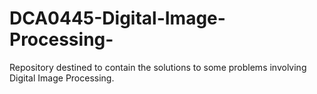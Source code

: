 # DCA0445-Digital-Image-Processing-
Repository destined to contain the solutions to some problems involving Digital Image Processing.
